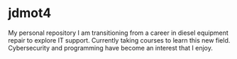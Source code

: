 # jdmot4
My personal repository
I am transitioning from a career in diesel equipment repair to explore IT support. Currently taking courses to learn this new field. Cybersecurity and programming have become an interest that I enjoy. 
